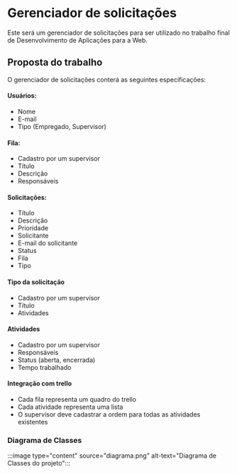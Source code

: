 # Gerenciador de solicitações

Este será um gerenciador de solicitações para ser utilizado no trabalho final de Desenvolvimento de Aplicações para a Web.

## Proposta do trabalho

O gerenciador de solicitações conterá as seguintes especificações:

#### Usuários:

- Nome
- E-mail
- Tipo (Empregado, Supervisor)

#### Fila:

- Cadastro por um supervisor
- Título
- Descrição
- Responsáveis

#### Solicitações:

- Título
- Descrição
- Prioridade
- Solicitante
- E-mail do solicitante
- Status
- Fila
- Tipo

#### Tipo da solicitação

- Cadastro por um supervisor
- Título
- Atividades

#### Atividades

- Cadastro por um supervisor
- Responsáveis
- Status (aberta, encerrada)
- Tempo trabalhado

#### Integração com trello

- Cada fila representa um quadro do trello
- Cada atividade representa uma lista
- O supervisor deve cadastrar a ordem para todas as atividades existentes

### Diagrama de Classes

:::image type="content" source="diagrama.png" alt-text="Diagrama de Classes do projeto":::